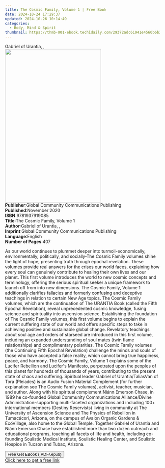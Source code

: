 ```yaml
---
title: The Cosmic Family, Volume 1 | Free Book
date: 2024-10-24 17:29:37
updated: 2024-10-26 10:14:49
categories:
  - Body, Mind & Spirit
thumbnail: https://thmb-001-ebook.techidaily.com/29372adc61941e4560b6b3d592d983e8df6af3318ad486917064ffbd66b54eba.jpg
---
```

<main id="book-container">
  <div class="flex flex-col">
    <div class="book-brief flex-1 py-6 px-4 sm:p-6 md:py-10 md:px-8">
      <!-- brief-->
      <div class="book-brief-main">Gabriel of Urantia, ,</div>
    </div>
    <div
      class="book-meta-info flex-1 grid gap-4 col-start-1 col-end-3 row-start-1 sm:mb-6 sm:grid-cols-4 lg:gap-6 lg:col-start-2 lg:row-end-6 lg:row-span-6 lg:mb-0"
    >
      <div
        class="book-meta-info-left place-content-center mt-4 p-4 text-sm leading-6 col-start-2 col-span-2 dark:text-slate-400"
      >
        <img
          class="w-full h-500 object-cover rounded-lg sm:h-255 sm:col-span-2 lg:col-span-full"
          src="https://img-001-ebook.techidaily.com/067d4e1cca887a23e72d5990cde165d90c5f1ffb69e0b03ef6907ec6e8fbd3a2.jpg"
          alt=""
          width="312"
          height="500"
        />
      </div>
      <div
        class="book-meta-info-right mt-2 col-start-1 row-start-2 col-span-3 self-center"
      >
        <!-- meta data  -->
        <div class="flex flex-col px-4 md:px-8">
          <div class="flex-1">
            <strong>Publisher</strong>:<span class="px-2"
              >Global Community Communications Publishing</span
            >
          </div>
          <div class="flex-1">
            <strong>Published</strong>:<span class="px-2">November 2020</span>
          </div>
          <div class="flex-1">
            <strong>ISBN</strong>:<span class="px-2">9781937919085</span>
          </div>
          <div class="flex-1">
            <strong>Title</strong>:<span class="px-2"
              >The Cosmic Family, Volume 1</span
            >
          </div>
          <div class="flex-1">
            <strong>Author</strong>:<span class="px-2"
              >Gabriel of Urantia, ,</span
            >
          </div>
          <div class="flex-1">
            <strong>Imprint</strong>:<span class="px-2"
              >Global Community Communications Publishing</span
            >
          </div>
          <div class="flex-1">
            <strong>Language</strong>:<span class="px-2">English</span>
          </div>
          <div class="flex-1">
            <strong>Number of Pages</strong>:<span class="px-2">407</span>
          </div>
        </div>
      </div>
    </div>
    <div class="book-description flex-1 py-6 px-4 sm:p-6 md:py-10 md:px-8">
      <div class="book-description-main">
        <div accordion-content="" id="description">
          <p>
            As our world continues to plummet deeper into turmoil-economically,
            environmentally, politically, and socially-The Cosmic Family volumes
            shine the light of hope, presenting truth through epochal
            revelation. These volumes provide real answers for the crises our
            world faces, explaining how every soul can genuinely contribute to
            healing their own lives and our planet. This first volume introduces
            the world to new cosmic concepts and terminology, offering the
            serious spiritual seeker a unique framework to launch off from into
            new dimensions. The Cosmic Family, Volume 1 additionally clarifies
            fallacies and formerly confusing and deceptive teachings in relation
            to certain New Age topics. The Cosmic Family volumes, which are the
            continuation of The URANTIA Book (called the Fifth Epochal
            Revelation), reveal unprecedented cosmic knowledge, fusing science
            and spirituality into ascension science. Establishing the foundation
            of The Cosmic Family volumes, this first volume begins to explain
            the current suffering state of our world and offers specific steps
            to take in achieving positive and sustainable global change.
            Revelatory teachings about soul age and orders of starseed are
            introduced in this first volume, including an expanded understanding
            of soul mates (twin flame relationships) and complimentary
            polarities. The Cosmic Family volumes (the Continuing Fifth Epochal
            Revelation) challenge the minds and souls of those who have accepted
            a false reality, which cannot bring true happiness, peace, and
            harmony. The Cosmic Family, Volume 1 explains some of the Lucifer
            Rebellion and Lucifer's Manifesto, perpetrated upon the peoples of
            this planet for hundreds of thousands of years, contributing to the
            present state of chaos and suffering. Spiritual leader Gabriel of
            Urantia/TaliasVan of Tora (Pleiades) is an Audio Fusion Material
            Complement (for further explanation see The Cosmic Family volumes),
            activist, teacher, musician, and author. Along with his spiritual
            complement Niánn Emerson Chase, in 1989 he co-founded Global
            Community Communications Alliance/Divine Administration-supporting
            multi-faceted organizations and including 100+ international members
            (Destiny Reservists) living in community at The University of
            Ascension Science and The Physics of Rebellion in Tumacácori,
            Arizona, on the campus of Avalon Organic Gardens &amp; EcoVillage,
            also home to the Global Temple. Together Gabriel of Urantia and
            Niánn Emerson Chase have established more than two dozen outreach
            and educational programs, touching all facets of life and health,
            including co-founding Soulistic Medical Institute, Soulistic Healing
            Center, and Soulistic Hospice in Tucson and Tubac, Arizona.
          </p>
        </div>
        <div class="accordion-fader"></div>
      </div>
    </div>
    <div class="book-excerpts flex-1 py-6 px-4 sm:p-6 md:py-10 md:px-8"></div>
    <div
      class="book-about-author flex-1 py-6 px-4 sm:p-6 md:py-10 md:px-8"
    ></div>
    <div class="book-free-get flex-1 py-6 px-4 sm:p-6 md:py-10 md:px-8">
      <button
        id="btn-free-get"
        class="bg-blue-500 hover:bg-blue-700 text-white font-bold py-2 px-4 rounded"
      >
        Free Get EBook (.PDF/.epub)
      </button>
      <div id="countdown-display" class="px-2 text-lg mt-2"></div>
      <a
        id="free-link"
        class="hidden bg-blue-500 hover:bg-blue-700 text-white font-bold py-2 px-4 rounded"
        href="https://www.ebooks.com/en-us/book/210184135/the-cosmic-family-volume-1/gabriel-of-urantia/"
        target="_blank"
        >Click here to get a free link</a
      >
    </div>
    <script>
      let countdownTime = 0;
      let countdownInterval = null;
      document
        .getElementById('btn-free-get')
        .addEventListener('click', startCountdown);
      function startCountdown() {
        countdownTime = new Date().getTime() + 60000 * 3;
        countdownInterval = setInterval(updateCountdown, 1000);
        document.getElementById('btn-free-get').disabled = true;
        document
          .getElementById('btn-free-get')
          .classList.add('bg-gray-500', 'cursor-not-allowed');
      }
      function updateCountdown() {
        let currentTime = new Date().getTime();
        let timeLeft = countdownTime - currentTime;
        let secondsLeft = Math.floor(timeLeft / 1000);
        document.getElementById('countdown-display').innerHTML =
          `Remaining time: ${secondsLeft} seconds.`;
        if (secondsLeft <= 0) {
          clearInterval(countdownInterval);
          document.getElementById('btn-free-get').classList.add('hidden');
          document.getElementById('free-link').classList.remove('hidden');
          document.getElementById('countdown-display').innerHTML = '';
        }
      }
    </script>
  </div>
</main>
